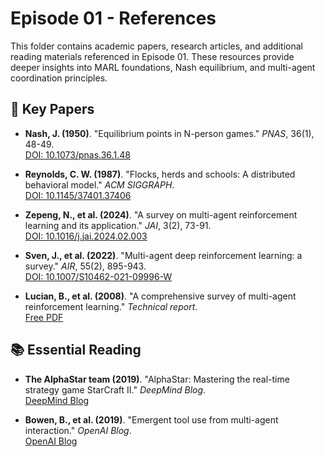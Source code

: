 # Episode 01 - References

This folder contains academic papers, research articles, and additional reading materials referenced in Episode 01. These resources provide deeper insights into MARL foundations, Nash equilibrium, and multi-agent coordination principles.

## 📖 Key Papers

- **Nash, J. (1950)**. "Equilibrium points in N-person games." *PNAS*, 36(1), 48-49.  
  [DOI: 10.1073/pnas.36.1.48](https://doi.org/10.1073/pnas.36.1.48)

- **Reynolds, C. W. (1987)**. "Flocks, herds and schools: A distributed behavioral model." *ACM SIGGRAPH*.  
  [DOI: 10.1145/37401.37406](https://doi.org/10.1145/37401.37406)

- **Zepeng, N., et al. (2024)**. "A survey on multi-agent reinforcement learning and its application." *JAI*, 3(2), 73-91.  
  [DOI: 10.1016/j.jai.2024.02.003](https://doi.org/10.1016/j.jai.2024.02.003)

- **Sven, J., et al. (2022)**. "Multi-agent deep reinforcement learning: a survey." *AIR*, 55(2), 895-943.  
  [DOI: 10.1007/S10462-021-09996-W](https://doi.org/10.1007/s10462-021-09996-w)

- **Lucian, B., et al. (2008)**. "A comprehensive survey of multi-agent reinforcement learning." *Technical report*.  
  [Free PDF](https://www.dcsc.tudelft.nl/~bdeschutter/pub/rep/07_019.pdf)

## 📚 Essential Reading

- **The AlphaStar team (2019)**. "AlphaStar: Mastering the real-time strategy game StarCraft II." *DeepMind Blog*.  
  [DeepMind Blog](https://deepmind.google/discover/blog/alphastar-mastering-the-real-time-strategy-game-starcraft-ii/)

- **Bowen, B., et al. (2019)**. "Emergent tool use from multi-agent interaction." *OpenAI Blog*.  
  [OpenAI Blog](https://openai.com/index/emergent-tool-use/)
